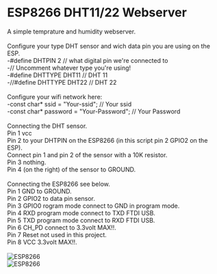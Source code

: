 # ESP8266 DHT11/22 Webserver
A simple temprature and humidity webserver.<br /><br />
Configure your type DHT sensor and wich data pin you are using on the ESP.<br />
-#define DHTPIN 2     // what digital pin we're connected to<br />
-// Uncomment whatever type you're using!<br />
-#define DHTTYPE DHT11   // DHT 11<br />
-//#define DHTTYPE DHT22   // DHT 22 <br />
<br />
Configure your wifi network here:<br />
-const char* ssid     = "Your-ssid"; // Your ssid<br />
-const char* password = "Your-Password"; // Your Password<br /><br />
Connecting the DHT sensor.<br />
Pin 1 vcc<br />
Pin 2 to your DHTPIN on the ESP8266 (in this script pin 2 GPIO2 on the ESP).<br />
Connect pin 1 and pin 2 of the sensor with a 10K resistor.<br />
Pin 3 nothing.<br />
Pin 4 (on the right) of the sensor to GROUND.<br /><br />
Connecting the ESP8266 see below.<br />
Pin 1 GND to GROUND.<br />
Pin 2 GPIO2 to data pin sensor.<br />
Pin 3 GPIO0 rogram mode connect to GND in program mode.<br />
Pin 4 RXD program mode connect to TXD FTDI USB.<br />
Pin 5 TXD program mode connect to RXD FTDI USB.<br />
Pin 6 CH_PD connect to 3.3volt MAX!!.<br />
Pin 7 Reset not used in this project.<br />
Pin 8 VCC 3.3volt MAX!!.<br /><br />
<img src="http://dblayer.nl/github/images/ESP-DHT-webserver.png" alt="ESP8266"><br />
<img src="http://dblayer.nl/github/images/ESP-DHT.jpg" alt="ESP8266">


